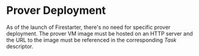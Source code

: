 # Prover Deployment

As of the launch of Firestarter, there's no need for specific prover deployment. The prover VM image must be hosted on an HTTP server and the URL to the image must be referenced in the corresponding _Task_ descriptor.
